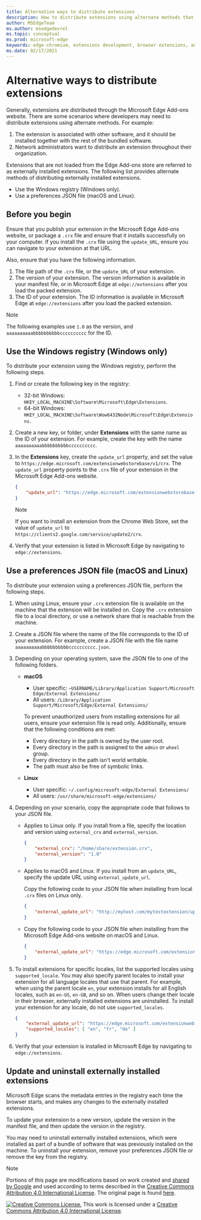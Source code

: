 ```yaml
---
title: Alternative ways to distribute extensions
description: How to distribute extensions using alternate methods that don't use verified stores.
author: MSEdgeTeam
ms.author: msedgedevrel
ms.topic: conceptual
ms.prod: microsoft-edge
keywords: edge-chromium, extensions development, browser extensions, add-ons, partner center, developer
ms.date: 02/17/2021
---
```

# Alternative ways to distribute extensions

Generally, extensions are distributed through the Microsoft Edge Add-ons website. There are some scenarios where developers may need to distribute extensions using alternate methods. For example:

1.  The extension is associated with other software, and it should be installed together with the rest of the bundled software.
1.  Network administrators want to distribute an extension throughout their organization.

Extensions that are not loaded from the Edge Add-ons store are referred to as externally installed extensions. The following list provides alternate methods of distributing externally installed extensions.

*   Use the Windows registry (Windows only).
*   Use a preferences JSON file (macOS and Linux).


<!-- ====================================================================== -->
## Before you begin

Ensure that you publish your extension in the Microsoft Edge Add-ons website, or package a `.crx` file and ensure that it installs successfully on your computer.  If you install the `.crx` file using the `update_URL`, ensure you can navigate to your extension at that URL.

Also, ensure that you have the following information.

1.  The file path of the `.crx` file, or the `update_URL` of your extension.
1.  The version of your extension.  The version information is available in your manifest file, or in Microsoft Edge at `edge://extensions` after you load the packed extension.
1.  The ID of your extension.  The ID information is available in Microsoft Edge at `edge://extensions` after you load the packed extension.

> [!NOTE]
> The following examples use `1.0` as the version, and `aaaaaaaaaabbbbbbbbbbcccccccccc` for the ID.


<!-- ====================================================================== -->
## Use the Windows registry (Windows only)

To distribute your extension using the Windows registry, perform the following steps.

1.  Find or create the following key in the registry:
    *   32-bit Windows:  `HKEY_LOCAL_MACHINE\Software\Microsoft\Edge\Extensions`.
    *   64-bit Windows:  `HKEY_LOCAL_MACHINE\Software\Wow6432Node\Microsoft\Edge\Extensions`.
1.  Create a new key, or folder, under **Extensions** with the same name as the ID of your extension. For example, create the key with the name `aaaaaaaaaabbbbbbbbbbcccccccccc`.
1.  In the **Extensions** key, create the `update_url` property, and set the value to `https://edge.microsoft.com/extensionwebstorebase/v1/crx`.  The `update_url` property points to the `.crx` file of your extension in the Microsoft Edge Add-ons website.

    ```json
    {
        "update_url": "https://edge.microsoft.com/extensionwebstorebase/v1/crx"
    }
    ```

    > [!NOTE]
    > If you want to install an extension from the Chrome Web Store, set the value of `update_url` to `https://clients2.google.com/service/update2/crx`.

1.  Verify that your extension is listed in Microsoft Edge by navigating to `edge://extensions`.


<!-- ====================================================================== -->
## Use a preferences JSON file (macOS and Linux)

To distribute your extension using a preferences JSON file, perform the following steps.

1.  When using Linux, ensure your `.crx` extension file is available on the machine that the extension will be installed on. Copy the `.crx` extension file to a local directory, or use a  network share that is reachable from the machine.
1.  Create a JSON file where the name of the file corresponds to the ID of your extension. For example, create a JSON file with the file name `aaaaaaaaaabbbbbbbbbbcccccccccc.json`.
1.  Depending on your operating system, save the JSON file to one of the following folders.
    *   **macOS**
        *   User specific: `~USERNAME/Library/Application Support/Microsoft Edge/External Extensions/`
        *   All users: `/Library/Application Support/Microsoft/Edge/External Extensions/`

        To prevent unauthorized users from installing extensions for all users, ensure your extension file is read only. Additionally, ensure that the following conditions are met:

        *   Every directory in the path is owned by the user root.
        *   Every directory in the path is assigned to the `admin` or `wheel` group.
        *   Every directory in the path isn't world writable.
        *   The path must also be free of symbolic links.

    *   **Linux**
        *   User specific: `~/.config/microsoft-edge/External Extensions/`
        *   All users: `/usr/share/microsoft-edge/extensions/`
1.  Depending on your scenario, copy the appropriate code that follows to your JSON file.
    *   Applies to Linux only. If you install from a file, specify the location and version using `external_crx` and `external_version`.

        ```json
        {
            "external_crx": "/home/share/extension.crx",
            "external_version": "1.0"
        }
        ```

    *   Applies to macOS and Linux. If you install from an `update_URL`, specify the update URL using `external_update_url`.

        Copy the following code to your JSON file when installing from local `.crx` files on Linux only.

        ```json
        {
            "external_update_url": "http://myhost.com/mytestextension/updates.xml"
        }
        ```

    *  Copy the following code to your JSON file when installing from the Microsoft Edge Add-ons website on macOS and Linux.

        ```json
        {
            "external_update_url": "https://edge.microsoft.com/extensionwebstorebase/v1/crx"
        }
        ```

1.  To install extensions for specific locales, list the supported locales using `supported_locale`.  You may also specify parent locales to install your extension for all language locales that use that parent. For example, when using the parent locale `en`, your extension installs for all English locales, such as `en-US`, `en-GB`, and so on.  When users change their locale in their browser, externally installed extensions are uninstalled.  To install your extension for any locale, do not use `supported_locales`.

    ```json
    {
        "external_update_url": "https://edge.microsoft.com/extensionwebstorebase/v1/crx",
        "supported_locales": [ "en", "fr", "de" ]
    }
    ```

1.  Verify that your extension is installed in Microsoft Edge by navigating to `edge://extensions`.


<!-- ====================================================================== -->
## Update and uninstall externally installed extensions

Microsoft Edge scans the metadata entries in the registry each time the browser starts, and makes any changes to the externally installed extensions.

To update your extension to a new version, update the version in the manifest file, and then update the version in the registry.

You may need to uninstall externally installed extensions, which were installed as part of a bundle of software that was previously installed on the machine.  To uninstall your extension, remove your preferences JSON file or remove the key from the registry.



> [!NOTE]
> Portions of this page are modifications based on work created and [shared by Google](https://developers.google.com/terms/site-policies) and used according to terms described in the [Creative Commons Attribution 4.0 International License](https://creativecommons.org/licenses/by/4.0).  The original page is found [here](https://developer.chrome.com/apps/external_extensions).

[![Creative Commons License.](https://i.creativecommons.org/l/by/4.0/88x31.png)](https://creativecommons.org/licenses/by/4.0)
This work is licensed under a [Creative Commons Attribution 4.0 International License](https://creativecommons.org/licenses/by/4.0).
